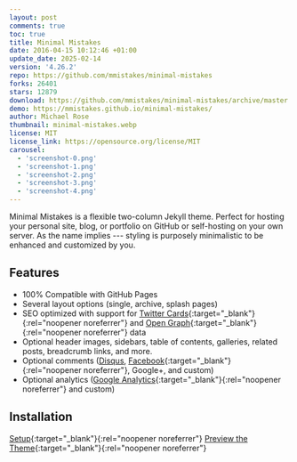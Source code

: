 ```yaml
---
layout: post
comments: true
toc: true
title: Minimal Mistakes
date: 2016-04-15 10:12:46 +01:00
update_date: 2025-02-14
version: '4.26.2'
repo: https://github.com/mmistakes/minimal-mistakes
forks: 26401
stars: 12879
download: https://github.com/mmistakes/minimal-mistakes/archive/master.zip
demo: https://mmistakes.github.io/minimal-mistakes/
author: Michael Rose
thumbnail: minimal-mistakes.webp
license: MIT
license_link: https://opensource.org/license/MIT
carousel:
  - 'screenshot-0.png'
  - 'screenshot-1.png'
  - 'screenshot-2.png'
  - 'screenshot-3.png'
  - 'screenshot-4.png'
---
```


Minimal Mistakes is a flexible two-column Jekyll theme. Perfect for hosting your personal site, blog, or portfolio on GitHub or self-hosting on your own server. As the name implies --- styling is purposely minimalistic to be enhanced and customized by you.

## Features

* 100% Compatible with GitHub Pages
* Several layout options (single, archive, splash pages)
* SEO optimized with support for [Twitter Cards](https://dev.twitter.com/cards/overview){:target="_blank"}{:rel="noopener noreferrer"} and [Open Graph](https://ogp.me/){:target="_blank"}{:rel="noopener noreferrer"} data
* Optional header images, sidebars, table of contents, galleries, related posts, breadcrumb links, and more.
* Optional comments ([Disqus](https://disqus.com/), [Facebook](https://developers.facebook.com/docs/plugins/comments){:target="_blank"}{:rel="noopener noreferrer"}, Google+, and custom)
* Optional analytics ([Google Analytics](https://www.google.com/analytics/){:target="_blank"}{:rel="noopener noreferrer"} and custom)

## Installation

[Setup](https://mmistakes.github.io/minimal-mistakes/docs/quick-start-guide/){:target="_blank"}{:rel="noopener noreferrer"}
[Preview the Theme](https://mmistakes.github.io/minimal-mistakes/){:target="_blank"}{:rel="noopener noreferrer"}
